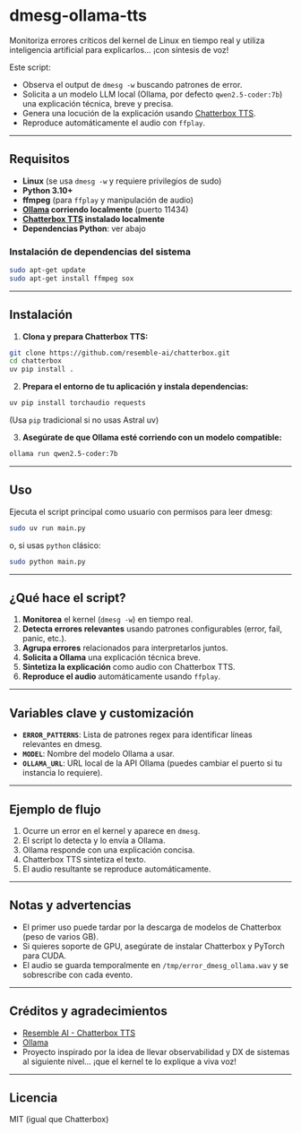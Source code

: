 # dmesg-ollama-tts

Monitoriza errores críticos del kernel de Linux en tiempo real y utiliza inteligencia artificial para explicarlos… ¡con síntesis de voz!

Este script:
- Observa el output de `dmesg -w` buscando patrones de error.
- Solicita a un modelo LLM local (Ollama, por defecto `qwen2.5-coder:7b`) una explicación técnica, breve y precisa.
- Genera una locución de la explicación usando [Chatterbox TTS](https://github.com/resemble-ai/chatterbox).
- Reproduce automáticamente el audio con `ffplay`.

---

## Requisitos

- **Linux** (se usa `dmesg -w` y requiere privilegios de sudo)
- **Python 3.10+**
- **ffmpeg** (para `ffplay` y manipulación de audio)
- **[Ollama](https://ollama.com/) corriendo localmente** (puerto 11434)
- **[Chatterbox TTS](https://github.com/resemble-ai/chatterbox) instalado localmente**
- **Dependencias Python**: ver abajo

### Instalación de dependencias del sistema

```bash
sudo apt-get update
sudo apt-get install ffmpeg sox
````

---

## Instalación

1. **Clona y prepara Chatterbox TTS:**

```bash
git clone https://github.com/resemble-ai/chatterbox.git
cd chatterbox
uv pip install .
```

2. **Prepara el entorno de tu aplicación y instala dependencias:**

```bash
uv pip install torchaudio requests
```

(Usa `pip` tradicional si no usas Astral uv)

3. **Asegúrate de que Ollama esté corriendo con un modelo compatible:**

```bash
ollama run qwen2.5-coder:7b
```

---

## Uso

Ejecuta el script principal como usuario con permisos para leer dmesg:

```bash
sudo uv run main.py
```

o, si usas `python` clásico:

```bash
sudo python main.py
```

---

## ¿Qué hace el script?

1. **Monitorea** el kernel (`dmesg -w`) en tiempo real.
2. **Detecta errores relevantes** usando patrones configurables (error, fail, panic, etc.).
3. **Agrupa errores** relacionados para interpretarlos juntos.
4. **Solicita a Ollama** una explicación técnica breve.
5. **Sintetiza la explicación** como audio con Chatterbox TTS.
6. **Reproduce el audio** automáticamente usando `ffplay`.

---

## Variables clave y customización

* **`ERROR_PATTERNS`**: Lista de patrones regex para identificar líneas relevantes en dmesg.
* **`MODEL`**: Nombre del modelo Ollama a usar.
* **`OLLAMA_URL`**: URL local de la API Ollama (puedes cambiar el puerto si tu instancia lo requiere).

---

## Ejemplo de flujo

1. Ocurre un error en el kernel y aparece en `dmesg`.
2. El script lo detecta y lo envía a Ollama.
3. Ollama responde con una explicación concisa.
4. Chatterbox TTS sintetiza el texto.
5. El audio resultante se reproduce automáticamente.

---

## Notas y advertencias

* El primer uso puede tardar por la descarga de modelos de Chatterbox (peso de varios GB).
* Si quieres soporte de GPU, asegúrate de instalar Chatterbox y PyTorch para CUDA.
* El audio se guarda temporalmente en `/tmp/error_dmesg_ollama.wav` y se sobrescribe con cada evento.

---

## Créditos y agradecimientos

* [Resemble AI - Chatterbox TTS](https://github.com/resemble-ai/chatterbox)
* [Ollama](https://ollama.com/)
* Proyecto inspirado por la idea de llevar observabilidad y DX de sistemas al siguiente nivel… ¡que el kernel te lo explique a viva voz!

---

## Licencia

MIT (igual que Chatterbox)

